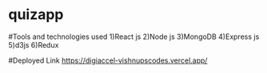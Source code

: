 # quizapp


#Tools and technologies used
1)React js
2)Node js
3)MongoDB
4)Express js
5)d3js
6)Redux

#Deployed Link
https://digiaccel-vishnupscodes.vercel.app/
